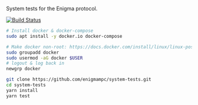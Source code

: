 System tests for the Enigma protocol.

[![Build Status](https://github.com/enigmampc/system-tests/workflows/System%20Tests/badge.svg)](https://github.com/enigmampc/system-tests/actions)

```bash
# Install docker & docker-compose
sudo apt install -y docker.io docker-compose

# Make docker non-root: https://docs.docker.com/install/linux/linux-postinstall/
sudo groupadd docker
sudo usermod -aG docker $USER
# logout & log back in
newgrp docker
```

```bash
git clone https://github.com/enigmampc/system-tests.git
cd system-tests
yarn install
yarn test
```
